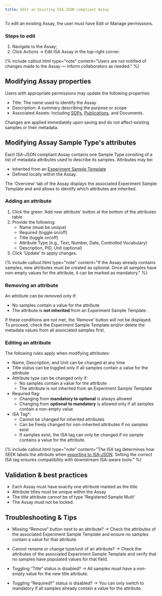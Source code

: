 ```yaml
---
title: Edit an Existing ISA-JSON compliant Assay
---
```



To edit an existing Assay, the user must have Edit or Manage permissions.

### Steps to edit

1. Navigate to the Assay;
2. Click Actions → Edit ISA Assay in the top-right corner.

{% include callout.html type="note" content="Users are not notified of changes made to the Assay — inform collaborators as needed." %}

## Modifying Assay properties

Users with appropriate permissions may update the following properties:

- Title: The name used to identify the Assay
- Description: A summary describing the purpose or scope
- Associated Assets: Including [SOPs](sops), [Publications](publications), and Documents.

Changes are applied immediately upon saving and do not affect existing samples or their metadata.

## Modifying Assay Sample Type's attributes

Each ISA-JSON compliant Assay contains one Sample Type consiting of a list of metadata attributes used to describe its samples. Attributes may be:

- Inherited from an [Experiment Sample Template](isajson-templates)
- Defined locally within the Assay.

The 'Overview' tab of the Assay displays the associated Experiment Sample Template and and allows to identify which attributes are inherited.

### Adding an attribute
1. Click the green 'Add new attribute' button at the bottom of the attributes table
2. Provide the following:
   - Name (must be unique)
   - Required (toggle on/off)
   - Title (toggle on/off)
   - Attribute Type (e.g., Text, Number, Date, Controlled Vocabulary)
   - Description, PID, Unit (optional)
3. Click 'Update' to apply changes.

{% include callout.html type="note" content="If the Assay already contains samples, new attributes must be created as optional. Once all samples have non-empty values for the attribute, it can be marked as mandatory." %}

### Removing an attribute

An attribute can be removed only if:

- No samples contain a value for the attribute
- The attribute is **not inherited** from an Experiment Sample Template.

If these conditions are not met, the 'Remove' button will not be displayed. To proceed, check the Experiment Sample Template and/or delete the metadata values from all associated samples first.

### Editing an attribute

The following rules apply when modifying attributes:

- Name, Description, and Unit can be changed at any time
- Title status can be toggled only if all samples contain a value for the attribute
- Attribute type can be changed only if:
  - No samples contain a value for the attribute
  - The attribute is not inherited from an Experiment Sample Template
- Required flag:
  - Changing from **mandatory to optional** is always allowed
  - Changing from **optional to mandatory** is allowed only if all samples contain a non-empty value
- ISA Tag*:
  - Cannot be changed for inherited attributes
  - Can be freely changed for non-inherited attributes if no samples exist
  - If samples exist, the ISA tag can only be changed if no sample contains a value for the attribute.

{% include callout.html type="note" content="The ISA tag determines how SEEK labels the attribute when [exporting to ISA‑JSON](exporting-experiments-as-isajson). Setting the correct ISA tag ensures compatibility with downstream ISA-aware tools." %}

## Validation & best practices

- Each Assay must have exactly one attribute marked as the title
- Attribute titles must be unique within the Assay
- The title attribute cannot be of type 'Registered Sample Multi'
- The Assay must not be locked.

## Troubleshooting & Tips

- Missing “Remove” button next to an attribute?
  → Check the attributes of the associated Experiment Sample Template and ensure no samples contain a value for that attribute.

- Cannot rename or change type/unit of an attribute? 
  → Check the attributes of the associated Experiment Sample Template and verify that no samples have populated values for that field.

- Toggling “Title” status is disabled?
  → All samples must have a non-empty value for the new title attribute.

- Toggling “Required?” status is disabled?
  → You can only switch to mandatory if all samples already contain a value for the attribute.
